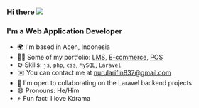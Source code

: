 ### Hi there ![](https://user-images.githubusercontent.com/18350557/176309783-0785949b-9127-417c-8b55-ab5a4333674e.gif)

### I'm a Web Application Developer 

- 🌍 I'm based in Aceh, Indonesia
- 👨‍💻 Some of my portfolio: [LMS](https://lms.anzlyrics.xyz/), [E-commerce](https://shopedia.anzlyrics.xyz/), [POS](https://pos.anzlyrics.xyz/)
- ⚙️ Skills: <code>js</code>, <code>php</code>, <code>css</code>, <code>MySQL</code>, <code>Laravel</code>
- ✉️ You can contact me at nurularifin837@gmail.com
- 🤝 I'm open to collaborating on the Laravel backend projects
- 😄 Pronouns: He/Him
- ⚡ Fun fact: I love Kdrama

<!--
**nurularifin83/nurularifin83** is a ✨ _special_ ✨ repository because its `README.md` (this file) appears on your GitHub profile.
